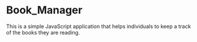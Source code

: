 # Book_Manager
This is a simple JavaScript application that helps individuals to keep a track of the books they are reading.
